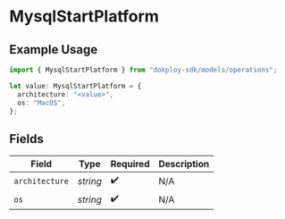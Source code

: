 # MysqlStartPlatform

## Example Usage

```typescript
import { MysqlStartPlatform } from "dokploy-sdk/models/operations";

let value: MysqlStartPlatform = {
  architecture: "<value>",
  os: "MacOS",
};
```

## Fields

| Field              | Type               | Required           | Description        |
| ------------------ | ------------------ | ------------------ | ------------------ |
| `architecture`     | *string*           | :heavy_check_mark: | N/A                |
| `os`               | *string*           | :heavy_check_mark: | N/A                |